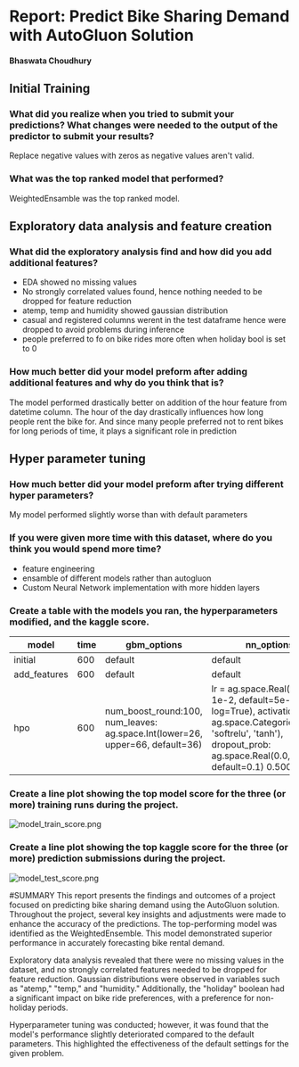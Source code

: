 # Report: Predict Bike Sharing Demand with AutoGluon Solution
#### Bhaswata Choudhury

## Initial Training
### What did you realize when you tried to submit your predictions? What changes were needed to the output of the predictor to submit your results?
Replace negative values with zeros as negative values aren't valid.

### What was the top ranked model that performed?
WeightedEnsamble was the top ranked model.

## Exploratory data analysis and feature creation
### What did the exploratory analysis find and how did you add additional features?
* EDA showed no missing values
* No strongly correlated values found, hence nothing needed to be dropped for feature reduction
* atemp, temp and humidity showed gaussian distribution
* casual and registered columns werent in the test dataframe hence were dropped to avoid problems during inference
* people preferred to fo on bike rides more often when holiday bool is set to 0

### How much better did your model preform after adding additional features and why do you think that is?
The model performed drastically better on addition of the hour feature from datetime column. The hour of the day drastically influences how long people rent the bike for. And since many people preferred not to rent bikes for long periods of time, it plays a significant role in prediction 

## Hyper parameter tuning
### How much better did your model preform after trying different hyper parameters?
My model performed slightly worse than with default parameters

### If you were given more time with this dataset, where do you think you would spend more time?
* feature engineering
* ensamble of different models rather than autogluon
* Custom Neural Network implementation with more hidden layers

### Create a table with the models you ran, the hyperparameters modified, and the kaggle score.
|model|time|gbm_options|nn_options|score|
|--|--|--|--|--|
|initial|600|default|default|1.79443|
|add_features|600|default|default|0.67597|
|hpo|600|num_boost_round:100, num_leaves: ag.space.Int(lower=26, upper=66, default=36)|lr = ag.space.Real(1e-4, 1e-2, default=5e-4, log=True), activation: ag.space.Categorical('relu', 'softrelu', 'tanh'), dropout_prob: ag.space.Real(0.0, 0.5, default=0.1)	0.50082|0.50082|

### Create a line plot showing the top model score for the three (or more) training runs during the project.



![model_train_score.png](nd009t-c1-intro-to-ml-templates/cd0385-project-starter/project/model_train_score.png)

### Create a line plot showing the top kaggle score for the three (or more) prediction submissions during the project.



![model_test_score.png](nd009t-c1-intro-to-ml-templates/cd0385-project-starter/project/model_kaggle_score.png)


#SUMMARY
This report presents the findings and outcomes of a project focused on predicting bike sharing demand using the AutoGluon solution. Throughout the project, several key insights and adjustments were made to enhance the accuracy of the predictions. The top-performing model was identified as the WeightedEnsemble. This model demonstrated superior performance in accurately forecasting bike rental demand.

Exploratory data analysis revealed that there were no missing values in the dataset, and no strongly correlated features needed to be dropped for feature reduction. Gaussian distributions were observed in variables such as "atemp," "temp," and "humidity." Additionally, the "holiday" boolean had a significant impact on bike ride preferences, with a preference for non-holiday periods.

Hyperparameter tuning was conducted; however, it was found that the model's performance slightly deteriorated compared to the default parameters. This highlighted the effectiveness of the default settings for the given problem.